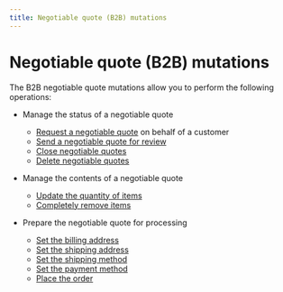 ```yaml
---
title: Negotiable quote (B2B) mutations   
---
```


# Negotiable quote (B2B) mutations

The B2B negotiable quote mutations allow you to perform the following operations:

-  Manage the status of a negotiable quote
   -  [Request a negotiable quote](./request.md) on behalf of a customer
   -  [Send a negotiable quote for review](./send-for-review.md)
   -  [Close negotiable quotes](./close.md)
   -  [Delete negotiable quotes](./delete.md)

-  Manage the contents of a negotiable quote
   -  [Update the quantity of items](update-quantities.md)
   -  [Completely remove items](remove-items.md)

-  Prepare the negotiable quote for processing
   -  [Set the billing address](set-billing-address.md)
   -  [Set the shipping address](set-shipping-address.md)
   -  [Set the shipping method](set-shipping-methods.md)
   -  [Set the payment method](set-payment-method.md)
   -  [Place the order](place-order.md)
